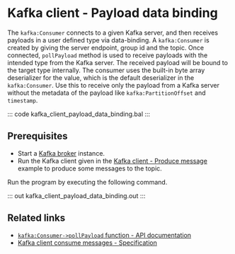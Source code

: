# Kafka client - Payload data binding

The `kafka:Consumer` connects to a given Kafka server, and then receives payloads in a user defined type via data-binding. A `kafka:Consumer` is created by giving the server endpoint, group id and the topic. Once connected, `pollPayload` method is used to receive payloads with the intended type from the Kafka server. The received payload will be bound to the target type internally. The consumer uses the built-in byte array deserializer for the value, which is the default deserializer in the `kafka:Consumer`. Use this to receive only the payload from a Kafka server without the metadata of the payload like `kafka:PartitionOffset` and `timestamp`.

::: code kafka_client_payload_data_binding.bal :::

## Prerequisites
- Start a [Kafka broker](https://kafka.apache.org/quickstart) instance.
- Run the Kafka client given in the [Kafka client - Produce message](/learn/by-example/kafka-client-produce-message) example to produce some messages to the topic.

Run the program by executing the following command.

::: out kafka_client_payload_data_binding.out :::

## Related links
- [`kafka:Consumer->pollPayload` function - API documentation](https://lib.ballerina.io/ballerinax/kafka/latest/clients/Consumer#pollPayload)
- [Kafka client consume messages - Specification](https://github.com/ballerina-platform/module-ballerinax-kafka/blob/master/docs/spec/spec.md#422-consume-messages)
